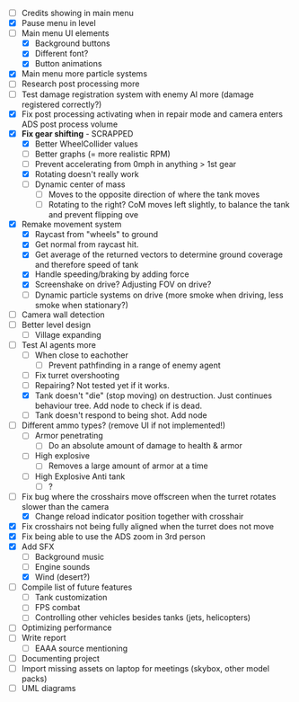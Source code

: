 - [ ] Credits showing in main menu
- [x] Pause menu in level
- [ ] Main menu UI elements
	- [x] Background buttons
	- [x] Different font?
	- [x] Button animations
- [x] Main menu more particle systems
- [ ] Research post processing more
- [ ] Test damage registration system with enemy AI more (damage registered correctly?)
- [x] Fix post processing activating when in repair mode and camera enters ADS post process volume
- [x] **Fix gear shifting** - SCRAPPED
	- [x] Better WheelCollider values
	- [ ] Better graphs (= more realistic RPM)
	- [ ] Prevent accelerating from 0mph in anything > 1st gear
	- [x] Rotating doesn't really work
	- [ ] Dynamic center of mass
		- [ ] Moves to the opposite direction of where the tank moves
		- [ ] Rotating to the right? CoM moves left slightly, to balance the tank and prevent flipping ove
- [x] Remake movement system
	- [x] Raycast from "wheels" to ground
	- [x] Get normal from raycast hit.
	- [x] Get average of the returned vectors to determine ground coverage and therefore speed of tank
	- [x] Handle speeding/braking by adding force
	- [x] Screenshake on drive? Adjusting FOV on drive?
	- [ ] Dynamic particle systems on drive (more smoke when driving, less smoke when stationary?)
- [ ] Camera wall detection
- [ ] Better level design
	- [ ] Village expanding
- [ ] Test AI agents more
	- [ ] When close to eachother
		- [ ] Prevent pathfinding in a range of enemy agent
	- [ ] Fix turret overshooting
	- [ ] Repairing? Not tested yet if it works.
	- [x] Tank doesn't "die" (stop moving) on destruction. Just continues behaviour tree. Add node to check if is dead.
	- [ ] Tank doesn't respond to being shot. Add node 
- [ ] Different ammo types? (remove UI if not implemented!)
	- [ ] Armor penetrating
		- [ ] Do an absolute amount of damage to health & armor
	- [ ] High explosive
		- [ ] Removes a large amount of armor at a time
	- [ ] High Explosive Anti tank
		- [ ] ?
- [ ] Fix bug where the crosshairs move offscreen when the turret rotates slower than the camera
	- [x] Change reload indicator position together with crosshair
- [x] Fix crosshairs not being fully aligned when the turret does not move
- [x] Fix being able to use the ADS zoom in 3rd person
- [x] Add SFX
	- [ ] Background music
	- [ ] Engine sounds
	- [x] Wind (desert?)
- [ ] Compile list of future features
	- [ ] Tank customization
	- [ ] FPS combat
	- [ ] Controlling other vehicles besides tanks (jets, helicopters)
- [ ] Optimizing performance
- [ ] Write report
	- [ ] EAAA source mentioning
- [ ] Documenting project
- [ ] Import missing assets on laptop for meetings (skybox, other model packs)
- [ ] UML diagrams